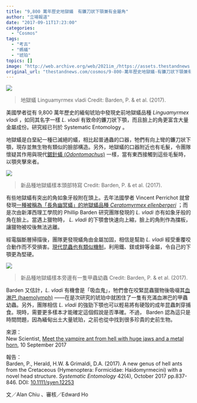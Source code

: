 ```yaml
---
title: "9,800 萬年歷史地獄蟻　有鐮刀狀下顎兼有金屬角"
author: "立場報道"
date: "2017-09-11T17:23:00"
categories:
  - "Cosmos"
tags:
  - "考古"
  - "螞蟻"
  - "琥珀"
topics: []
image: "http://web.archive.org/web/2021im_/https://assets.thestandnews.com/media/photos/buph-03_03-ant-end-2x_zrD3l_LcBDU.png"
original_url: "thestandnews.com/cosmos/9-800-萬年歷史地獄蟻-有鐮刀狀下顎兼有金屬角"
---
```

![](http://web.archive.org/web/2021im_/https://assets.thestandnews.com/media/photos/buph-03_03-ant-end-2x_zrD3l_LcBDU.png)
> 地獄蟻 Linguamyrmex vladi Credit: Barden, P. & et al. (2017).

美國學者從有 9,800 萬年歷史的緬甸琥珀中發現史前地獄蟻品種 _Linguamyrmex vladi_ ，如同其名字一樣 _L. vladi_ 有致命的鐮刀狀下顎，而且臉上的角更富含大量金屬成份。研究經已刊於 Systematic Entomology 。

地獄蟻是白堊紀一種已滅絕的蟻，相比起普通蟲的口器，牠們有向上彎的鐮刀狀下顎，現存並無生物有類似的臉部構造。另外，地獄蟻的口器附近也有毛髮，令團隊懷疑其作用與現代[鋸針蟻 (_Odontomachus_)](http://web.archive.org/web/20211229115331/https://zh.wikipedia.org/zh-hk/%E9%8B%B8%E9%87%9D%E8%9F%BB) 一樣，當有東西接觸到這些毛髮時，以顎夾擊來者。

![](http://web.archive.org/web/2021im_/https://assets.thestandnews.com/media/photos/syen12253-fig-0001_grCWH.png)
> 新品種地獄蟻樣本頭部特寫 Credit: Barden, P. & et al. (2017).

有些地獄蟻有突出的角如象牙般附在頭上。去年法國學者 Vincent Perrichot 就曾發現[一種被稱為「長角幽冥蟻」的地獄蟻品種 _Ceratomyrmex ellenbergeri_](http://web.archive.org/web/20211229115331/http://www.cell.com/current-biology/fulltext/S0960-9822(16)30328-1?_returnURL=http%3A%2F%2Flinkinghub.elsevier.com%2Fretrieve%2Fpii%2FS0960982216303281%3Fshowall%3Dtrue) ；而是次由新澤西理工學院的 Phillip Barden 研究團隊發現的 _L. vladi_ 亦有如象牙般的角在臉上。當遇上獵物時， _L. vladi_ 的下顎會快速向上縮，臉上的角則作為擋板，讓獵物被咬後無法逃離。

經電腦斷層掃描後，團隊更發現蟻角由金屬加固，相信是幫助 _L. vladi_ 經受重覆咬合動作而不受損害。[現代昆蟲也有類似機制](http://web.archive.org/web/20211229115331/https://link.springer.com/article/10.1007%2Fs00114-007-0288-1)，利用鐵、鎂或鋅等金屬，令自己的下顎更為堅硬。

![](http://web.archive.org/web/2021im_/https://assets.thestandnews.com/media/photos/syen12253-fig-0004_DbcYS.png)
> 新品種地獄蟻樣本旁邊有一隻甲蟲幼蟲 Credit: Barden, P. & et al. (2017).

Barden 又估計，_L. vladi_ 有機會是「吸血鬼」，牠們會在咬緊昆蟲獵物後吸啜其[血淋巴 (haemolymph)](http://web.archive.org/web/20211229115331/https://zh.wikipedia.org/zh-hk/%E8%A1%80%E6%B7%8B%E5%B7%B4) ——在是次研究的琥珀中就困住了一隻有充滿血淋巴的甲蟲幼蟲。另外，團隊相信 _L. vladi_ 的強勁下顎也可以輕易將有硬殻的成年昆蟲刺穿捕食。現時，需要更多樣本才能確定這個假說是否準確。不過， Barden 認為這只是時間問題，因為緬甸出土大量琥珀，之前也從中找到很多珍貴的史前生物。

來源：  
New Scientist, [Meet the vampire ant from hell with huge jaws and a metal horn](http://web.archive.org/web/20211229115331/https://www.newscientist.com/article/2146821-meet-the-vampire-ant-from-hell-with-huge-jaws-and-a-metal-horn/), 10 September 2017

報告：  
Barden, P., Herald, H.W. & Grimaldi, D.A. (2017). A new genus of hell ants from the Cretaceous (Hymenoptera: Formicidae: Haidomyrmecini) with a novel head structure. _Systematic Entomology_ 42(4), October 2017 pp.837-846. DOI: [10.1111/syen.12253](http://web.archive.org/web/20211229115331/http://onlinelibrary.wiley.com/doi/10.1111/syen.12253/full)

文／Alan Chiu 、審核／Edward Ho